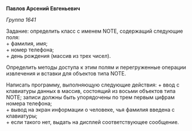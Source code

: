**Павлов Арсений Евгеньевич**

*Группа 1641*

Задание: определить класс с именем NОТЕ, содержащий следующие поля:  
	+ фамилия, имя;  
	+ номер телефона;  
	+ день рождения (массив из трех чисел).

Определить методы доступа к этим полям и перегруженные операции извлечения и вставки для объектов типа NОТЕ.

Написать программу, выполняющую следующие действия:
	+ ввод с клавиатуры данных в массив, состоящий из восьми объектов типа NОТЕ; записи должны быть упорядочены по трем первым цифрам номера телефона;  
	+ вывод на экран информации о человеке, чья фамилия введена с клавиатуры;  
	+ если такого нет, выдать на дисплей соответствующее сообщение.